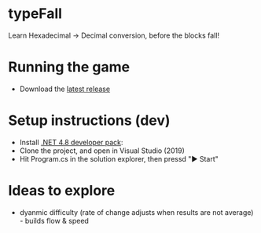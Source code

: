 # typeFall
Learn Hexadecimal -> Decimal conversion, before the blocks fall!



# Running the game
- Download the [latest release](https://github.com/IdiosApps/typeFall/releases/download/1.0.0/typeFall.exe)


# Setup instructions (dev)

- Install [.NET 4.8 developer pack](https://dotnet.microsoft.com/en-us/download/dotnet-framework/thank-you/net48-developer-pack-offline-installer): 
- Clone the project, and open in Visual Studio (2019)
- Hit Program.cs in the solution explorer, then pressd "▶️ Start"

# Ideas to explore
- dyanmic difficulty (rate of change adjusts when results are not average) - builds flow & speed

